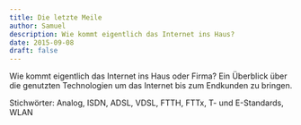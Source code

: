 ```yaml
---
title: Die letzte Meile
author: Samuel
description: Wie kommt eigentlich das Internet ins Haus?
date: 2015-09-08
draft: false
---
```


Wie kommt eigentlich das Internet ins Haus oder Firma? Ein Überblick über die genutzten Technologien um das Internet bis zum Endkunden zu bringen.

Stichwörter: Analog, ISDN, ADSL, VDSL, FTTH, FTTx, T- und E-Standards, WLAN

